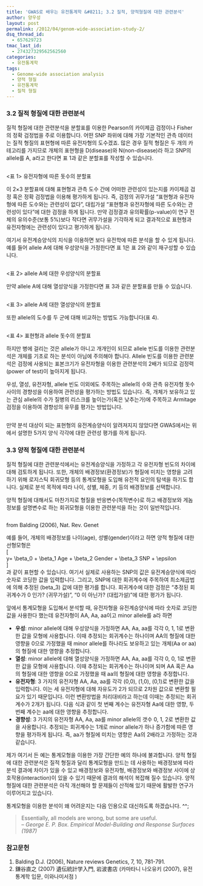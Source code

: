 ```yaml
---
title: 'GWAS로 배우는 유전통계학 &#8211; 3.2 질적, 양적형질에 대한 관련분석'
author: 양우성
layout: post
permalink: /2012/04/genom-wide-association-study-2/
dsq_thread_id:
  - 657629723
tmac_last_id:
  - 274327329562562560
categories:
  - 유전통계학
tags:
  - Genome-wide association analysis
  - 양적 형질
  - 유전통계학
  - 질적 형질
---
```

### 3.2 질적 형질에 대한 관련분석 

질적 형질에 대한 관련분석을 분할표를 이용한 Pearson의 카이제곱 검정이나 Fisher의 정확 검정법을 주로 이용합니다. 어떤 SNP 좌위에 대해 가장 기본적인 관측 데이터는 질적 형질의 표현형에 따른 유전자형의 도수겠죠. 많은 경우 질적 형질은 두 개의 카테고리를 가지므로 개체의 표현형을 D(disease)와 N(non-disease)라 하고 SNP의 allele를 A, a라고 한다면 표 1과 같은 분할표를 작성할 수 있습니다.

<div id="attachment_2623" style="width: 360px" class="wp-caption aligncenter">
  <a href="http://i1.wp.com/wsyang.com/wp-content/uploads/2012/04/table2.png"><img src="http://i1.wp.com/wsyang.com/wp-content/uploads/2012/04/table2.png?resize=350%2C79" alt="" title="table2" class="size-full wp-image-2623" data-recalc-dims="1" /></a><p class="wp-caption-text">
    <표 1> 유전자형에 따른 돗수의 분할표
  </p>
</div>

  
<!--more-->

  
이 2&#215;3 분할표에 대해 표현형과 관측 도수 간에 어떠한 관련성이 있는지를 카이제곱 검정 혹은 정확 검정법을 이용해 평가하게 됩니다. 즉, 검정의 귀무가설 &#8220;표현형과 유전자형에 따른 도수와는 관련성이 없다&#8221;, 대립가설 &#8220;표현형과 유전자형에 따른 도수와는 관련성이 있다&#8221;에 대한 검정을 하게 됩니다. 만약 검정결과 유의확률(p-value)이 연구 전체의 유의수준(보통 5%)보다 작다면 귀무가설을 기각하게 되고 결과적으로 표현형과 유전자형에는 관련성이 있다고 평가하게 됩니다.

여기서 유전계승양식의 지식을 이용하면 보다 유전학에 따른 분석을 할 수 있게 됩니다. 예를 들어 allele A에 대해 우성양식을 가정한다면 표 1은 표 2와 같이 재구성할 수 있습니다.

<div id="attachment_2626" style="width: 260px" class="wp-caption aligncenter">
  <a href="http://i2.wp.com/wsyang.com/wp-content/uploads/2012/04/table3.png"><img src="http://i2.wp.com/wsyang.com/wp-content/uploads/2012/04/table3.png?resize=250%2C78" alt="" title="table3" class="size-full wp-image-2626" data-recalc-dims="1" /></a><p class="wp-caption-text">
    <표 2> allele A에 대한 우성양식의 분할표
  </p>
</div>

만약 allele A에 대해 열성양식을 가정한다면 표 3과 같은 분할표를 만들 수 있습니다.

<div id="attachment_2627" style="width: 260px" class="wp-caption aligncenter">
  <a href="http://i0.wp.com/wsyang.com/wp-content/uploads/2012/04/table4.png"><img src="http://i0.wp.com/wsyang.com/wp-content/uploads/2012/04/table4.png?resize=250%2C76" alt="" title="table4" class="size-full wp-image-2627" data-recalc-dims="1" /></a><p class="wp-caption-text">
    <표 3> allele A에 대한 열성양식의 분할표
  </p>
</div>

또한 allele의 도수를 두 군에 대해 비교하는 방법도 가능합니다(표 4).

<div id="attachment_2628" style="width: 260px" class="wp-caption aligncenter">
  <a href="http://i0.wp.com/wsyang.com/wp-content/uploads/2012/04/table5.png"><img src="http://i0.wp.com/wsyang.com/wp-content/uploads/2012/04/table5.png?resize=250%2C78" alt="" title="table5" class="size-full wp-image-2628" data-recalc-dims="1" /></a><p class="wp-caption-text">
    <표 4> 표현형과 allele 돗수의 분할표
  </p>
</div>

하지만 병에 걸리는 것은 allele가 아니고 개개인이 되므로 allele 빈도를 이용한 관련분석은 개체를 기초로 하는 분석이 아님에 주의해야 합니다. Allele 빈도를 이용한 관련분석은 검정에 사용되는 표본크기가 유전자형을 이용한 관련분석의 2배가 되므로 검정력(power of test)이 높아지게 됩니다.

우성, 열성, 유전자형, allele 빈도 이외에도 주목하는 allele의 수와 관측 유전자형 돗수사이의 경향성을 이용하여 관련성을 평가하는 방법도 있습니다. 즉, 개체가 보유하고 있는 관심 allele의 수가 질병의 리스크를 높이는가(혹은 낮추는가)에 주목하고 Armitage 검정을 이용하여 경향성의 유무를 평가는 방법입니다.

[<img src="http://i1.wp.com/wsyang.com/wp-content/uploads/2012/04/inheritance.jpg?resize=500%2C343" alt="" title="inheritance" class="aligncenter size-full wp-image-2634" data-recalc-dims="1" />][1]

만약 분석 대상이 되는 표현형의 유전계승양식이 알려져지지 않았다면 GWAS에서는 위에서 설명한 5가지 양식 각각에 대한 관련성 평가를 하게 됩니다.

### 3.3 양적 형질에 대한 관련분석 

질적 형질에 대한 관련분석에서는 유전계승양식을 가정하고 각 유전자형 빈도의 차이에 대해 검토하게 됩니다. 또한, 개체의 배경정보(환경정보)가 형질에 미치는 영향을 고려하기 위해 로지스틱 회귀모형 등의 통계모형을 도입해 유전적 요인의 탐색을 하기도 합니다. 실제로 분석 목적에 따라 나이, 성별, 체중, 키 등의 배경정보를 선택합니다.

양적 형질에 대해서도 마찬가지로 형질을 반응변수(목적변수)로 하고 배경정보와 게놈 정보를 설명변수로 하는 회귀모형을 이용한 관련분석을 하는 것이 일반적입니다.

<div id="attachment_2672" style="width: 460px" class="wp-caption aligncenter">
  <a href="http://i0.wp.com/wsyang.com/wp-content/uploads/2012/04/trand.png"><img src="http://i0.wp.com/wsyang.com/wp-content/uploads/2012/04/trand.png?resize=450%2C325" alt="" title="trand" class="size-full wp-image-2672" data-recalc-dims="1" /></a><p class="wp-caption-text">
    from Balding (2006), Nat. Rev. Genet
  </p>
</div>

예를 들어, 개체의 배경정보를 나이(age), 성별(gender)이라고 하면 양적 형질에 대한 선형모형은  
\[  
y= \beta\_0 + \beta\_1 Age + \beta\_2 Gender + \beta\_3 SNP + \epsilon  
\]  
과 같이 표현할 수 있습니다. 여기서 실제로 사용하는 SNP의 값은 유전계승양식에 따라 숫자로 코딩한 값을 입력합니다. 그리고, SNP에 대한 회귀계수에 주목하여 최소제곱법에 의해 추정된 (beta_3) 값에 대한 평가를 합니다. 회귀계수에 대한 검정은 &#8220;추정된 회귀계수가 0 인가? (귀무가설)&#8221;, &#8220;0 이 아닌가? (대립가설)&#8221;에 대한 평가가 됩니다.

앞에서 통계모형을 도입해서 분석할 때, 유전자형을 유전계승양식에 따라 숫자로 코딩한 값을 사용한다 했는데 유전자형이 AA, Aa, aa이고 minor allele를 a라 하면

*   **우성**: minor allele에 대해 우성양식을 가정하면 AA, Aa, aa를 각각 0, 1, 1로 변환한 값을 모형에 사용합니다. 이때 추정되는 회귀계수는 하나이며 AA의 형질에 대한 영향을 0으로 가정했을 때 minor allele를 하나라도 보유하고 있는 개체(Aa or aa)의 형질에 대한 영향을 추정합니다. 
*   **열성**: minor allele에 대해 열성양식을 가정하면 AA, Aa, aa를 각각 0, 0, 1로 변환한 값을 모형에 사용합니다. 이때 추정되는 회귀계수는 하나이며 되며 AA 혹은 Aa의 형질에 대한 영향을 0으로 가정했을 때 aa의 형질에 대한 영향을 추정합니다. 
*   **유전자형**: 3 가지의 유전자형 AA, Aa, aa를 각각 (0,0), (1,0), (0,1)로 변환한 값을 입력합니다. 이는 세 유전자형에 대해 자유도가 2가 되므로 2차원 값으로 변환할 필요가 있기 때문입니다. 이런 변환방법을 처리대비라고 하는데 이때는 추정되는 회귀계수가 2개가 됩니다. 다음 식과 같이 첫 번째 계수는 유전자형 Aa에 대한 영향, 두 번째 계수는 aa에 대한 영향을 추정합니다. 
*   **경향성**: 3 가지의 유전자형 AA, Aa, aa를 minor allele의 갯수 0, 1, 2로 변환한 값을 사용합니다. 추정되는 회귀계수는 1개로 minor allele가 하나 증가함에 따른 영향을 평가하게 됩니다. 즉, aa가 형질에 미치는 영향은 Aa의 2배라고 가정하는 것과 같습니다. 

제가 여기서 든 예는 통계모형을 이용한 가장 간단한 예의 하나에 불과합니다. 양적 형질에 대한 관련분석은 질적 형질과 달리 통계모형을 만드는 데 사용하는 배경정보에 따라 분석 결과에 차이가 있을 수 있고 배경정보와 유전자형, 배경정보와 배경정보 사이에 상호작용(interaction)이 있을 수 있기 때문에 결과의 해석이 복잡해 질수 있습니다. 양적 형질에 대한 관련분석은 아직 개선해야 할 문제들이 산적해 있기 때문에 활발한 연구가 이루어지고 있습니다.

통계모형을 이용한 분석이 왜 어려운지는 다음 인용으로 대신하도록 하겠습니다. ^^;

> Essentially, all models are wrong, but some are useful.  
> &#8211; *George E. P. Box. Empirical Model-Building and Response Surfaces (1987)* 

### 참고문헌 

1.  Balding D.J. (2006), Nature reviews Genetics, 7, 10, 781-791.
2.  鎌谷直之 (2007) 遺伝統計学入門, 岩波書店 (카마타니 나오유키 (2007), 유전통계학 입문, 이와나미서점 )

 [1]: http://i1.wp.com/wsyang.com/wp-content/uploads/2012/04/inheritance.jpg